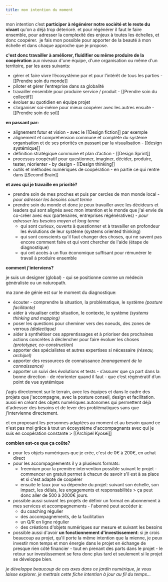 ```yaml
---
title: mon intention du moment
---
```


mon intention c’est **participer à régénérer notre société et le reste du vivant** qu'on a déjà trop déterioré. et pour régénérer il faut le faire ensemble, pour adresser la complexité des enjeux à toutes les échelles, et donc coopérer. 
je fais mon possible pour apporter de la beauté à mon échelle et dans chaque approche que je propose.


**c'est donc travailler à améliorer, fluidifier ou même produire de la coopération** aux niveaux d'une équipe, d'une organisation ou même d'un territoire, par les axes suivants:

-   gérer et faire vivre l’écosystème par et pour l’intérêt de tous les parties - [[Prendre soin du monde]]
-   piloter et gérer l’entreprise dans sa globalité 
-   travailler ensemble pour produire service / produit - [[Prendre soin du collectif]]
-   évoluer au quotidien en équipe projet 
-   s’organiser soi-même pour mieux coopérer avec les autres ensuite - [[Prendre soin de soi]]


**en passant par:**

-   alignement futur et vision - avec le [[Design fiction]] par exemple
-   alignement et compréhension commune et complète du système organisation et de ses priorités en passant par la visualisation - [[design systémique]]
-   définition stratégique commune et plan d’action - [[Design Sprint]]
-   processus coopératif pour questionner, imaginer, décider, produire, tester, réorienter - by design - [[Design thinking]]
-   outils et méthodes numériques de coopération - en partie ce qui rentre dans [[Second Brain]]

**et avec qui je travaille en priorité?**

- prendre soin de mes proches et puis par cercles de mon monde local - *pour adresser les besoins court terme*
- prendre soin du monde et donc je peux travailler avec les décideurs et leaders qui sont alignés avec mon intention et le monde que j'ai envie de co-créer avec eux (partenaires, entreprises régénératives) - *pour adresser les besoins moyen et long terme*
	- qui sont curieux, ouverts à questionner et à travailler en profondeur les évolutions de leur système (systems oriented thinking)
	-  qui sont conscients qu'il faut changer des choses, qui ne savent pas encore comment faire et qui vont chercher de l'aide (étape de diagnostique)
	-  qui ont accès à un flux économique suffisant pour rémunérer le travail à produire ensemble

**comment j'interviens?**

je suis un designer (global) - qui se positionne comme un médecin généraliste ou un naturopath.

ma zone de génie est sur le moment du diagnostique:
- écouter - comprendre la situation, la problématique, le système *(posture facilitante)*
-   aider à visualiser cette situation, le contexte, le système *(systems thinking and mapping)*
-   poser les questions pour cheminer vers des noeuds, des zones de verrous *(dialectique)*
-   aider à synthétiser ces apprentissages et à prioriser des prochaines actions concrètes à déclencher pour faire évoluer les choses *(prototyper, co-construction)*
-   apporter des spécialistes et autres expertises si nécessaire *(réseau, archipel)*
-   apporter des ressources de connaissance *(management de la connaissance)*
-   apporter un suivi des évolutions et tests - s’assurer que ça part dans la bonne direction - de réorienter quand il faut - que c’est régénératif d’un point de vue systémique

j'agis directement sur le terrain, avec les équipes et dans le cadre des projets que j'accompagne, avec la posture conseil, design et facilitation.
aussi en créant des objets numériques autonomes qui permettent déjà d'adresser des besoins et de lever des problématiques sans que j'intervienne directement.

et en proposant les personnes adaptées au moment et au besoin quand ce n'est pas moi grâce à tout un écosystème d'accompagnants avec qui je suis en coopération constante > [[Archipel Kyosei]]

**combien est-ce que ça coûte?**

- pour les objets numériques que je crée, c'est de 0€ à 200€, en achat direct
- pour les accompagnements il y a plusieurs formats:
	- freemium pour la première intervention possible suivant le projet - commencer en gratuit permet à chacun de savoir s'il est à sa place et si c'est adapté de coopérer
	- ensuite le taux jour va dépendre du projet: suivant son échelle, son impact, les délais, les engagements et responsabilités > ça peut donc aller de 500 à 2000€ jours.
- possible aussi suivant les projets de définir un format en abonnement à mes services et accompagnements - l'abonné peut accéder à:
	- du coaching régulier
	- des accompagnements, de la facilitation
	- un Q/R en ligne régulier
	- des créations d'objets numériques sur mesure et suivant les besoins
- possible aussi d'avoir **un fonctionnement d'investissement**: si je crois beaucoup au projet, qu'il porte la même intention que la mienne, je peux investir mon temps et mon énergie dans le projet en échange de presque rien côté financier - tout en prenant des parts dans le projet - le retour sur investissement se fera donc plus tard et seulement si le projet se développe bien.


*je développe beaucoup de ces axes dans ce jardin numérique, je vous laisse explorer. je mettrais cette fiche intention à jour au fil du temps...*